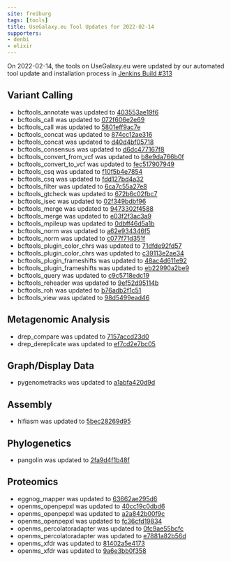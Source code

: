 ```yaml
---
site: freiburg
tags: [tools]
title: UseGalaxy.eu Tool Updates for 2022-02-14
supporters:
- denbi
- elixir
---
```


On 2022-02-14, the tools on UseGalaxy.eu were updated by our automated tool update and installation process in [Jenkins Build #313](https://build.galaxyproject.eu/job/usegalaxy-eu/job/install-tools/#313/)


## Variant Calling

- bcftools_annotate was updated to [403553ae19f6](https://toolshed.g2.bx.psu.edu/view/iuc/bcftools_annotate/403553ae19f6)
- bcftools_call was updated to [072f606e2e69](https://toolshed.g2.bx.psu.edu/view/iuc/bcftools_call/072f606e2e69)
- bcftools_call was updated to [5801eff9ac7e](https://toolshed.g2.bx.psu.edu/view/iuc/bcftools_call/5801eff9ac7e)
- bcftools_concat was updated to [874cc12ae316](https://toolshed.g2.bx.psu.edu/view/iuc/bcftools_concat/874cc12ae316)
- bcftools_concat was updated to [d40d4bf05718](https://toolshed.g2.bx.psu.edu/view/iuc/bcftools_concat/d40d4bf05718)
- bcftools_consensus was updated to [d6dc477167f8](https://toolshed.g2.bx.psu.edu/view/iuc/bcftools_consensus/d6dc477167f8)
- bcftools_convert_from_vcf was updated to [b8e9da766b0f](https://toolshed.g2.bx.psu.edu/view/iuc/bcftools_convert_from_vcf/b8e9da766b0f)
- bcftools_convert_to_vcf was updated to [fec517907949](https://toolshed.g2.bx.psu.edu/view/iuc/bcftools_convert_to_vcf/fec517907949)
- bcftools_csq was updated to [f10f5b4e7854](https://toolshed.g2.bx.psu.edu/view/iuc/bcftools_csq/f10f5b4e7854)
- bcftools_csq was updated to [fdd127bd4a32](https://toolshed.g2.bx.psu.edu/view/iuc/bcftools_csq/fdd127bd4a32)
- bcftools_filter was updated to [6ca7c55a27e8](https://toolshed.g2.bx.psu.edu/view/iuc/bcftools_filter/6ca7c55a27e8)
- bcftools_gtcheck was updated to [672b6c02fbc7](https://toolshed.g2.bx.psu.edu/view/iuc/bcftools_gtcheck/672b6c02fbc7)
- bcftools_isec was updated to [02f349bdbf96](https://toolshed.g2.bx.psu.edu/view/iuc/bcftools_isec/02f349bdbf96)
- bcftools_merge was updated to [9473302f4588](https://toolshed.g2.bx.psu.edu/view/iuc/bcftools_merge/9473302f4588)
- bcftools_merge was updated to [e03f2f3ac3a9](https://toolshed.g2.bx.psu.edu/view/iuc/bcftools_merge/e03f2f3ac3a9)
- bcftools_mpileup was updated to [0dbff46d5a1b](https://toolshed.g2.bx.psu.edu/view/iuc/bcftools_mpileup/0dbff46d5a1b)
- bcftools_norm was updated to [a62e934346f5](https://toolshed.g2.bx.psu.edu/view/iuc/bcftools_norm/a62e934346f5)
- bcftools_norm was updated to [c077f71d351f](https://toolshed.g2.bx.psu.edu/view/iuc/bcftools_norm/c077f71d351f)
- bcftools_plugin_color_chrs was updated to [71dfde92fd57](https://toolshed.g2.bx.psu.edu/view/iuc/bcftools_plugin_color_chrs/71dfde92fd57)
- bcftools_plugin_color_chrs was updated to [c39113e2ae34](https://toolshed.g2.bx.psu.edu/view/iuc/bcftools_plugin_color_chrs/c39113e2ae34)
- bcftools_plugin_frameshifts was updated to [48ac4d611e92](https://toolshed.g2.bx.psu.edu/view/iuc/bcftools_plugin_frameshifts/48ac4d611e92)
- bcftools_plugin_frameshifts was updated to [eb22990a2be9](https://toolshed.g2.bx.psu.edu/view/iuc/bcftools_plugin_frameshifts/eb22990a2be9)
- bcftools_query was updated to [c9c5718edc19](https://toolshed.g2.bx.psu.edu/view/iuc/bcftools_query/c9c5718edc19)
- bcftools_reheader was updated to [9ef52d95114b](https://toolshed.g2.bx.psu.edu/view/iuc/bcftools_reheader/9ef52d95114b)
- bcftools_roh was updated to [b76adb2f1c51](https://toolshed.g2.bx.psu.edu/view/iuc/bcftools_roh/b76adb2f1c51)
- bcftools_view was updated to [98d5499ead46](https://toolshed.g2.bx.psu.edu/view/iuc/bcftools_view/98d5499ead46)

## Metagenomic Analysis

- drep_compare was updated to [7157accd23d0](https://toolshed.g2.bx.psu.edu/view/iuc/drep_compare/7157accd23d0)
- drep_dereplicate was updated to [ef7cd2e7bc05](https://toolshed.g2.bx.psu.edu/view/iuc/drep_dereplicate/ef7cd2e7bc05)

## Graph/Display Data

- pygenometracks was updated to [a1abfa420d9d](https://toolshed.g2.bx.psu.edu/view/iuc/pygenometracks/a1abfa420d9d)

## Assembly

- hifiasm was updated to [5bec28269d95](https://toolshed.g2.bx.psu.edu/view/bgruening/hifiasm/5bec28269d95)

## Phylogenetics

- pangolin was updated to [2fa9d4f1b48f](https://toolshed.g2.bx.psu.edu/view/iuc/pangolin/2fa9d4f1b48f)

## Proteomics

- eggnog_mapper was updated to [63662ae295d6](https://toolshed.g2.bx.psu.edu/view/galaxyp/eggnog_mapper/63662ae295d6)
- openms_openpepxl was updated to [40cc19c0dbd6](https://toolshed.g2.bx.psu.edu/view/galaxyp/openms_openpepxl/40cc19c0dbd6)
- openms_openpepxl was updated to [a2a842b00f9c](https://toolshed.g2.bx.psu.edu/view/galaxyp/openms_openpepxl/a2a842b00f9c)
- openms_openpepxl was updated to [fc36cfd19834](https://toolshed.g2.bx.psu.edu/view/galaxyp/openms_openpepxl/fc36cfd19834)
- openms_percolatoradapter was updated to [0fc9ae55bcfc](https://toolshed.g2.bx.psu.edu/view/galaxyp/openms_percolatoradapter/0fc9ae55bcfc)
- openms_percolatoradapter was updated to [e7881a82b56d](https://toolshed.g2.bx.psu.edu/view/galaxyp/openms_percolatoradapter/e7881a82b56d)
- openms_xfdr was updated to [81402a5e4173](https://toolshed.g2.bx.psu.edu/view/galaxyp/openms_xfdr/81402a5e4173)
- openms_xfdr was updated to [9a6e3bb0f358](https://toolshed.g2.bx.psu.edu/view/galaxyp/openms_xfdr/9a6e3bb0f358)

